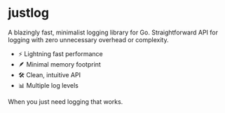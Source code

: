 # justlog
A blazingly fast, minimalist logging library for Go. Straightforward API for logging with zero unnecessary overhead or complexity.


- ⚡ Lightning fast performance
- 🪶 Minimal memory footprint
- 🛠️ Clean, intuitive API
- 📊 Multiple log levels

When you just need logging that works.

